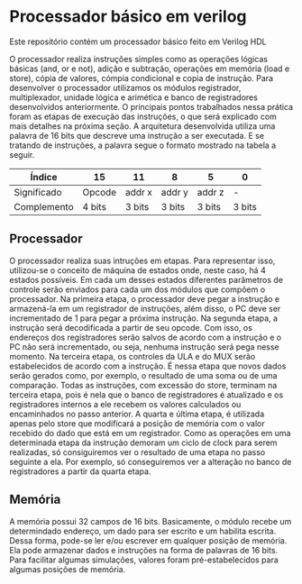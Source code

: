 # Processador básico em verilog
Este repositório contém um processador básico feito em Verilog HDL

O processador realiza instruções simples como as operações lógicas básicas (and, or e not), adição e subtração, operações em memória (load e store), cópia de valores, cómpia condicional e copia de instrução. Para desenvolver o processador utilizamos os módulos registrador, multiplexador, unidade lógica e arimética e banco de registradores desenvolvidos anteriormente. O principais pontos trabalhados nessa prática foram as etapas de execução das instruções, o que será explicado com mais detalhes na próxima seção. A arquitetura desenvolvida utiliza uma palavra de 16 bits que descreve uma instrução a ser executada. E se tratando de instruções, a palavra segue o formato mostrado na tabela a seguir.


| Índice      | 15     | 11     | 8      | 5      | 0      |
|-------------|--------|--------|--------|--------|--------|
| Significado | Opcode | addr x | addr y | addr z | \-     |
| Complemento | 4 bits | 3 bits | 3 bits | 3 bits | 3 bits |


## Processador
O processador realiza suas intruções em etapas. Para representar isso, utilizou-se o conceito de máquina de estados onde, neste caso, há 4 estados possíveis. Em cada um desses estados diferentes parâmetros de controle serão enviados para cada um dos módulos que compõem o processador. Na primeira etapa, o processador deve pegar a instrução e armazená-la em um registrador de instruções, além disso, o PC deve ser incrementado de 1 para pegar a próxima instrução. Na segunda etapa, a instrução será decodificada a partir de seu opcode. Com isso, os endereços dos registradores serão salvos de acordo com a instrução e o PC não será incrementado, ou seja, nenhuma instrução será pega nesse momento. Na terceira etapa, os controles da ULA e do MUX serão estabelecidos de acordo com a instrução. É nessa etapa que novos dados serão gerados como, por exemplo, o resultado de uma soma ou de uma comparação. Todas as instruções, com excessão do store, terminam na terceira etapa, pois é nela que o banco de registradores é atualizado e os registradores internos a ele recebem os valores calculados ou encaminhados no passo anterior. A quarta e última etapa, é utilizada apenas pelo store que modificará a posição de memória com o valor recebido do dado que está em um registrador. Como as operações em uma determinada etapa da instrução demoram um ciclo de clock para serem realizadas, só consiguiremos ver o resultado de uma etapa no passo seguinte a ela. Por exemplo, só conseguiremos ver a alteração no banco de registradores a partir da quarta etapa.

## Memória
A memória possui 32 campos de 16 bits. Basicamente, o módulo recebe um determindado endereço, um dado para ser escrito e um habilita escrita. Dessa forma, pode-se ler e/ou escrever em qualquer posição de memória. Ela pode armazenar dados e instruções na forma de palavras de 16 bits. Para facilitar algumas simulações, valores foram pré-estabelecidos para algumas posições de memória.
